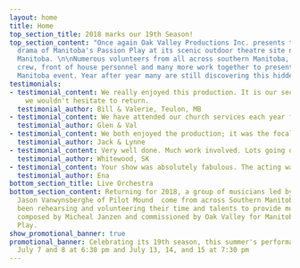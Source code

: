 ```yaml
---
layout: home
title: Home
top_section_title: 2018 marks our 19th Season!
top_section_content: "Once again Oak Valley Productions Inc. presents the inspiring
  drama of Manitoba's Passion Play at its scenic outdoor theatre site near La Riviere,
  Manitoba. \n\nNumerous volunteers from all across southern Manitoba, including cast,
  crew, front of house personnel and many more work together to present this unique
  Manitoba event. Year after year many are still discovering this hidden gem."
testimonials:
- testimonial_content: We really enjoyed this production. It is our second time and
    we wouldn't hesitate to return.
  testimonial_author: Bill & Valerie, Teulon, MB
- testimonial_content: We have attended our church services each year for many years...have watched movies about the story of Christ's death and resurrection, but never before have we actually felt like we were a part of Christ's story of who He was, how He and His mother and disciples and others acted and reacted. Thank you for the moving and beautiful portrayal of this most important story.
  testimonial_author: Glen & Val
- testimonial_content: We both enjoyed the production; it was the focal point of our weekend get away with another couple.
  testimonial_author: Jack & Lynne
- testimonial_content: Very well done. Much work involved. Lots going on to hold the attention of the audience. Wonderful site - well organized. Worth the 4 hour drive to get here.
  testimonial_author: Whitewood, SK
- testimonial_content: Your show was absolutely fabulous. The acting was the best. I have been to the Passion Play in South Dakota but was more moved by yours. I'll be telling all my friends.
  testimonial_author: Ena
bottom_section_title: Live Orchestra
bottom_section_content: Returning for 2018, a group of musicians led by conductor
  Jason Vanwynsberghe of Pilot Mound  come from across Southern Manitoba and  have
  been rehearsing and volunteering their time and talents to provide musical accompaniment
  composed by Micheal Janzen and commissioned by Oak Valley for Manitoba's Passion
  Play.
show_promotional_banner: true
promotional_banner: Celebrating its 19th season, this summer's performance dates are
  July 7 and 8 at 6:30 pm and July 13, 14, and 15 at 7:30 pm
---
```

